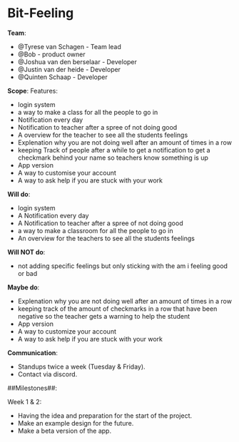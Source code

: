 # Bit-Feeling

**Team**:

- @Tyrese van Schagen - Team lead
- @Bob - product owner
- @Joshua van den berselaar - Developer
- @Justin van der heide - Developer
- @Quinten Schaap - Developer

**Scope**:
Features:
- login system
- a way to make a class for all the people to go in
- Notification every day
- Notification to teacher after a spree of not doing good
- A overview for the teacher to see all the students feelings
- Explenation why you are not doing well after an amount of times in a row
-  keeping Track of people after a while to get a notification to get a checkmark behind your name so teachers know something is up
- App version
- A way to customise your account
- A way to ask help if you are stuck with your work

**Will do**:
- login system
- A Notification every day
- A Notification to teacher after a spree of not doing good
- a way to make a classroom for all the people to go in
- An overview for the teachers to see all the students feelings


**Will NOT do**:
- not adding specific feelings but only sticking with the am i feeling good or bad


**Maybe do**:
- Explenation why you are not doing well after an amount of times in a row
- keeping track of the amount of checkmarks in a row that have been negative so the teacher gets a warning to help the student
- App version
- A way to customize your account
- A way to ask help if you are stuck with your work

**Communication**:
- Standups twice a week (Tuesday & Friday).
- Contact via discord.

##Milestones##:

Week 1 & 2: 
- Having the idea and preparation for the start of the project.
- Make an example design for the future.
- Make a beta version of the app.
